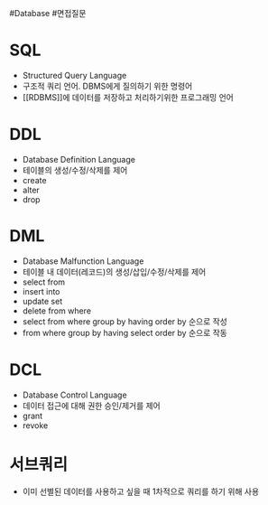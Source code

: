 #Database #면접질문 
# SQL
- Structured Query Language
- 구조적 쿼리 언어. DBMS에게 질의하기 위한 명령어
- [[RDBMS]]에 데이터를 저장하고 처리하기위한 프로그래밍 언어

# DDL
- Database Definition Language
- 테이블의 생성/수정/삭제를 제어
- create
- alter
- drop

# DML
- Database Malfunction Language
- 테이블 내 데이터(레코드)의 생성/삽입/수정/삭제를 제어
- select from
- insert into
- update set
- delete from where
- select from where group by having order by 순으로 작성
- from where group by having select order by 순으로 작동

# DCL
- Database Control Language
- 데이터 접근에 대해 권한 승인/제거를 제어
- grant
- revoke

# 서브쿼리
- 이미 선별된 데이터를 사용하고 싶을 때 1차적으로 쿼리를 하기 위해 사용



